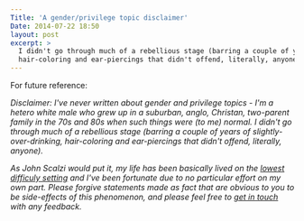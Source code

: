 ```yaml
---
Title: 'A gender/privilege topic disclaimer'
Date: 2014-07-22 18:50
layout: post
excerpt: >
  I didn't go through much of a rebellious stage (barring a couple of years of slightly-over-drinking, 
  hair-coloring and ear-piercings that didn't offend, literally, anyone).
---
```


For future reference:

*Disclaimer: I've never written about gender and privilege topics - I'm a hetero white male who grew up in a suburban, anglo, Christan, two-parent family in the 70s and 80s when such things were (to me) normal. I didn't go through much of a rebellious stage (barring a couple of years of slightly-over-drinking, hair-coloring and ear-piercings that didn't offend, literally, anyone).*

*As John Scalzi would put it, my life has been basically lived on the [lowest difficuly setting](http://whatever.scalzi.com/2012/05/15/straight-white-male-the-lowest-difficulty-setting-there-is/) and I've been fortunate due to no particular effort on my own part. Please forgive statements made as fact that are obvious to you to be side-effects of this phenomenon, and please feel free to [get in touch](mailto:steveivy@gmail.com) with any feedback.*
